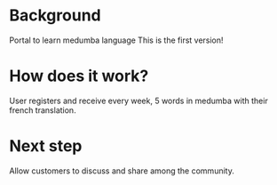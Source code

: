 # Background
Portal to learn medumba language
This is the first version!
# How does it work?
User registers and receive every week, 5 words in medumba with their french translation.
# Next step
Allow customers to discuss and share among the community.
